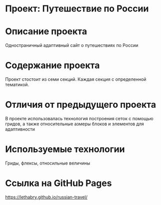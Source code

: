 # Проект: Путешествие по России

# Описание проекта

Одностраничный адаптивный сайт  о путешествиях по России

# Содержание проекта

Проект стостоит из семи секций. Каждая секция с определенной тематикой.

# Отличия от предыдущего проекта
В проекте использовалась технология построения сеток с помощью гридов, а также относительные азмеры блоков и элементов для адаптивности

# Используемые технологии
 Гриды, флексы, относильные величины

# Ссылка на GitHub Pages
https://lethabry.github.io/russian-travel/